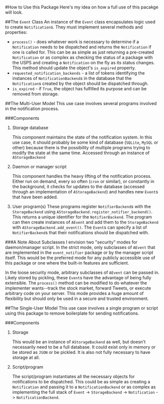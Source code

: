 #How to Use this Package
Here's my idea on how a full use of this pacakge will look.

##The `Event` Class
An instance of the `Event` class encapsulates logic used to create `Notification`s. They must implement several methods and properties:

- `process()` - does whatever work is necessary to determine if a `Notification` needs to be dispatched and returns the `Notification` if one is called for. This can be as simple as just returning a pre-created `Notification` or as complex as checking the status of a package with the USPS and creating a `Notification` on the fly as its status changes. This method should update the object's `is_expired` property.
- `requested_notification_backends` - a list of tokens identifying the instances of `NotificationBackend`s in the database that the `Notification`s created by the object should be dispatched through.
- `is_expired` - if `True`, the object has fulfilled its purpose and can be removed from storage.

##The Multi-User Model
This use case involves several programs involved in the notification process.

###Components
1. Storage database

   This component maintains the state of the notification system. In this use case, it should probably be some kind of database (`SQLite`, `MySQL` or other) because there is the possibility of multiple programs trying to modify the state at the same time. Accessed through an instance of `AStorageBackend`

1. Daemon or manager script

   This component handles the heavy lifting of the notification process. Either run on demand, every so often (`cron` or similar), or constantly in the background, it checks for updates to the database (accessed through an implementation of `AStorageBackend`) and handles new `Event`s that have been added.
   
1. User program(s)
   These programs register `NotifierBackend`s with the `StorageBackend` using `AStorageBackend.register_notifier_backend()`. This returns a unique identifier for the `NotifierBackend`. The program can then create instances of `AEvent` and add them to the `StorageBackend` with `AStorageBackend.add_event()`. The `Event`s can specify a list of `NotifierBackend`s that their notifications should be dispatched with.
   
###A Note About Subclasses
I envision two "security" modes for daemon/manager script. In the strict mode, only subclasses of `AEvent` that are implemented in the `event_notifier` package or by the manager script itself. This would be the preferred mode for any publicly accessible use of this package or one where the built-in features are sufficient.

In the loose security mode, arbitrary subclasses of `AEvent` can be passed in. Likely stored by pickling, these `Event`s have the advantage of being fully extensible. The `process()` method can be modified to do whatever the implementer wants--track the stock market, forward Tweets, or execute arbitrary code on your server. This mode provides a huge amount of flexibility but should only be used in a secure and trusted environment.
   
##The Single-User Model
This use case involves a single program or script using this package to remove boilerplate for sending notifications.

###Components
1. Storage

   This would be an instance of `AStorageBackend` as well, but doesn't necessarily need to be a full database. It could exist only in memory or be stored as `JSON` or be pickled. It is also not fully necessary to have storage at all.
   
1. Script/program

   The script/program instantiates all the necessary objects for notifications to be dispatched. This could be as simple as creating a `Notification` and passing it to a `NotificationBackend` or as complex as implementing the full stack of `Event` -> `StorageBackend` -> `Notification` -> `NotificationBackend`.
